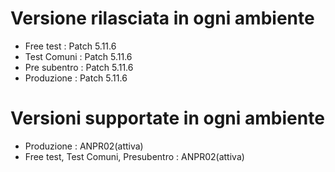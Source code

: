 # Versione rilasciata in ogni ambiente

- Free test : Patch 5.11.6
- Test Comuni : Patch 5.11.6
- Pre subentro : Patch 5.11.6
- Produzione : Patch 5.11.6


# Versioni supportate in ogni ambiente

- Produzione : ANPR02(attiva)
- Free test, Test Comuni, Presubentro : ANPR02(attiva)
